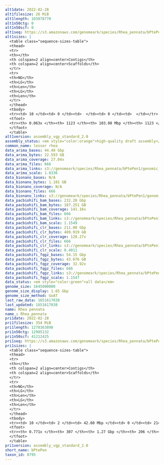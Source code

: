 ```yaml
---
alt1date: 2022-02-28
alt1filesize: 26 MiB
alt1length: 103078770
alt1n50ctg: 0
alt1n50scf: 0
alt1seq: https://s3.amazonaws.com/genomeark/species/Rhea_pennata/bPtePen1/assembly_vgp_standard_2.0/bPtePen1.alt.asm.20220228.fasta.gz
alt1sizes: |
  <table class="sequence-sizes-table">
  <thead>
  <tr>
  <th></th>
  <th colspan=2 align=center>Contigs</th>
  <th colspan=2 align=center>Scaffolds</th>
  </tr>
  <tr>
  <th>NG</th>
  <th>LG</th>
  <th>Len</th>
  <th>LG</th>
  <th>Len</th>
  </tr>
  </thead>
  <tbody>
  <tr><td> 10 </td><td> 0 </td><td>  </td><td> 0 </td><td>  </td></tr>  <tr><td> 20 </td><td> 0 </td><td>  </td><td> 0 </td><td>  </td></tr>  <tr><td> 30 </td><td> 0 </td><td>  </td><td> 0 </td><td>  </td></tr>  <tr><td> 40 </td><td> 0 </td><td>  </td><td> 0 </td><td>  </td></tr>  <tr style="background-color:#cccccc;"><td> 50 </td><td> 0 </td><td>  </td><td> 0 </td><td>  </td></tr>  <tr><td> 60 </td><td> 0 </td><td>  </td><td> 0 </td><td>  </td></tr>  <tr><td> 70 </td><td> 0 </td><td>  </td><td> 0 </td><td>  </td></tr>  <tr><td> 80 </td><td> 0 </td><td>  </td><td> 0 </td><td>  </td></tr>  <tr><td> 90 </td><td> 0 </td><td>  </td><td> 0 </td><td>  </td></tr>  <tr><td> 100 </td><td> 0 </td><td>  </td><td> 0 </td><td>  </td></tr>  </tbody>
  <tfoot>
  <tr><th> 0.063x </th><th> 1123 </th><th> 103.08 Mbp </th><th> 1123 </th><th> 103.08 Mbp </th></tr>
  </tfoot>
  </table>
alt1version: assembly_vgp_standard_2.0
assembly_status: <em style="color:orange">high-quality draft assembly</em>
common_name: lesser rhea
data_arima_bases: 44.48 Gbp
data_arima_bytes: 22.593 GB
data_arima_coverage: 27.04x
data_arima_files: 666
data_arima_links: s3://genomeark/species/Rhea_pennata/bPtePen1/genomic_data/arima/<br>
data_arima_scale: 1.8336
data_bionano_bases: N/A
data_bionano_bytes: 1.101 GB
data_bionano_coverage: N/A
data_bionano_files: 666
data_bionano_links: s3://genomeark/species/Rhea_pennata/bPtePen1/genomic_data/bionano/<br>
data_pacbiohifi_bam_bases: 232.20 Gbp
data_pacbiohifi_bam_bytes: 187.251 GB
data_pacbiohifi_bam_coverage: 141.16x
data_pacbiohifi_bam_files: 666
data_pacbiohifi_bam_links: s3://genomeark/species/Rhea_pennata/bPtePen1/genomic_data/pacbiohifi_bam/<br>
data_pacbiohifi_bam_scale: 1.1549
data_pacbiohifi_clr_bases: 211.00 Gbp
data_pacbiohifi_clr_bytes: 489.919 GB
data_pacbiohifi_clr_coverage: 128.27x
data_pacbiohifi_clr_files: 666
data_pacbiohifi_clr_links: s3://genomeark/species/Rhea_pennata/bPtePen1/genomic_data/pacbiohifi_clr/<br>
data_pacbiohifi_clr_scale: 0.4011
data_pacbiohifi_fqgz_bases: 54.15 Gbp
data_pacbiohifi_fqgz_bytes: 43.676 GB
data_pacbiohifi_fqgz_coverage: 32.92x
data_pacbiohifi_fqgz_files: 666
data_pacbiohifi_fqgz_links: s3://genomeark/species/Rhea_pennata/bPtePen1/genomic_data/pacbiohifi_fqgz/<br>
data_pacbiohifi_fqgz_scale: 1.1547
data_status: <em style="color:green">all data</em>
genome_size: 1645000000
genome_size_display: 1.65 Gbp
genome_size_method: GoAT
last_raw_data: 1651617038
last_updated: 1651617038
name: Rhea pennata
name_: Rhea_pennata
pri1date: 2022-02-28
pri1filesize: 354 MiB
pri1length: 1270363898
pri1n50ctg: 12985132
pri1n50scf: 41212425
pri1seq: https://s3.amazonaws.com/genomeark/species/Rhea_pennata/bPtePen1/assembly_vgp_standard_2.0/bPtePen1.pri.asm.20220228.fasta.gz
pri1sizes: |
  <table class="sequence-sizes-table">
  <thead>
  <tr>
  <th></th>
  <th colspan=2 align=center>Contigs</th>
  <th colspan=2 align=center>Scaffolds</th>
  </tr>
  <tr>
  <th>NG</th>
  <th>LG</th>
  <th>Len</th>
  <th>LG</th>
  <th>Len</th>
  </tr>
  </thead>
  <tbody>
  <tr><td> 10 </td><td> 2 </td><td> 42.60 Mbp </td><td> 0 </td><td> 214.61 Mbp </td></tr>  <tr><td> 20 </td><td> 6 </td><td> 36.49 Mbp </td><td> 1 </td><td> 162.19 Mbp </td></tr>  <tr><td> 30 </td><td> 12 </td><td> 23.26 Mbp </td><td> 2 </td><td> 131.53 Mbp </td></tr>  <tr><td> 40 </td><td> 20 </td><td> 18.64 Mbp </td><td> 4 </td><td> 79.54 Mbp </td></tr>  <tr style="background-color:#cccccc;"><td> 50 </td><td> 30 </td><td style="background-color:#88ff88;"> 12.99 Mbp </td><td> 7 </td><td style="background-color:#88ff88;"> 41.21 Mbp </td></tr>  <tr><td> 60 </td><td> 47 </td><td> 7.58 Mbp </td><td> 13 </td><td> 24.52 Mbp </td></tr>  <tr><td> 70 </td><td> 81 </td><td> 3.05 Mbp </td><td> 24 </td><td> 8.36 Mbp </td></tr>  <tr><td> 80 </td><td> 0 </td><td>  </td><td> 0 </td><td>  </td></tr>  <tr><td> 90 </td><td> 0 </td><td>  </td><td> 0 </td><td>  </td></tr>  <tr><td> 100 </td><td> 0 </td><td>  </td><td> 0 </td><td>  </td></tr>  </tbody>
  <tfoot>
  <tr><th> 0.771x </th><th> 307 </th><th> 1.27 Gbp </th><th> 206 </th><th> 1.27 Gbp </th></tr>
  </tfoot>
  </table>
pri1version: assembly_vgp_standard_2.0
short_name: bPtePen
taxon_id: 8795
---
```

